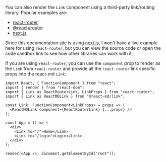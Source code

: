 You can also render the `Link` component using a third-party link/routing
library. Popular examples are:

- [react-router](https://github.com/ReactTraining/react-router)
- [@reach/router](https://github.com/reach/router)
- [next.js][1]

Since this documentation site is using [next.js][1], I won't have a live example
here for using `react-router`, but you can view the source code or open the code
sandbox link to see how other libraries can work with it.

If you are using `react-router`, you can use the `component` prop to render as
the `Link` from `react-router` and provide all the `react-router` link specific
props into the react-md `Link`:

```tsx
import React, { FunctionComponent } from "react";
import { render } from "react-dom";
import { Link as ReactRouterLink, LinkProps } from "react-router";
import { Link as ReactMDLink } from "@react-md/link";

const Link: FunctionComponent<LinkProps> = props => (
  <ReactMDLink component={ReactRouterLink} {...props} />
);

const App = () => (
  <div>
    <Link to="/">Home</Link>
    <Link to="/login">Login</Link>
  </div>
);

render(<App />, document.getElementById("root"));
```

[1]: https://nextjs.org/docs/#with-link
